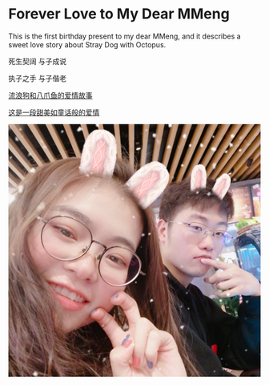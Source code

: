 # Forever Love to My Dear MMeng

This is the first birthday present to my dear MMeng, and it describes a sweet love story about Stray Dog with Octopus.

死生契阔 与子成说

执子之手 与子偕老

[流浪狗和八爪鱼的爱情故事](https://rujiewu.github.io/toMMeng/iloveu.html)

[这是一段甜美如童话般的爱情](https://www.bilibili.com/video/av81049350/)

<img src="img/myDarling1.jpg"/>